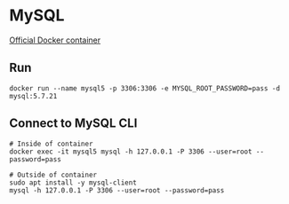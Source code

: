 # MySQL

[Official Docker container](https://hub.docker.com/_/mysql/)

## Run
```
docker run --name mysql5 -p 3306:3306 -e MYSQL_ROOT_PASSWORD=pass -d mysql:5.7.21
```

## Connect to MySQL CLI
```
# Inside of container
docker exec -it mysql5 mysql -h 127.0.0.1 -P 3306 --user=root --password=pass

# Outside of container
sudo apt install -y mysql-client
mysql -h 127.0.0.1 -P 3306 --user=root --password=pass
```
